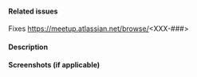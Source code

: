 #### Related issues
Fixes https://meetup.atlassian.net/browse/<XXX-###>

#### Description


#### Screenshots (if applicable)

